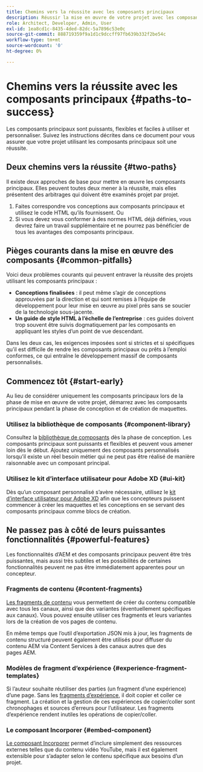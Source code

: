 ```yaml
---
title: Chemins vers la réussite avec les composants principaux
description: Réussir la mise en œuvre de votre projet avec les composants principaux
role: Architect, Developer, Admin, User
exl-id: 1ea8cd1c-8435-4ded-82dc-5a7896c53e0c
source-git-commit: 888719359f9a1d1c9dccff97fb639b332f2be54c
workflow-type: tm+mt
source-wordcount: '0'
ht-degree: 0%

---
```


# Chemins vers la réussite avec les composants principaux {#paths-to-success}

Les composants principaux sont puissants, flexibles et faciles à utiliser et personnaliser. Suivez les instructions décrites dans ce document pour vous assurer que votre projet utilisant les composants principaux soit une réussite.

## Deux chemins vers la réussite {#two-paths}

Il existe deux approches de base pour mettre en œuvre les composants principaux. Elles peuvent toutes deux mener à la réussite, mais elles présentent des arbitrages qui doivent être examinés projet par projet.

1. Faites correspondre vos conceptions aux composants principaux et utilisez le code HTML qu’ils fournissent. Ou
1. Si vous devez vous conformer à des normes HTML déjà définies, vous devrez faire un travail supplémentaire et ne pourrez pas bénéficier de tous les avantages des composants principaux.

## Pièges courants dans la mise en œuvre des composants {#common-pitfalls}

Voici deux problèmes courants qui peuvent entraver la réussite des projets utilisant les composants principaux :

* **Conceptions finalisées** : il peut même s’agir de conceptions approuvées par la direction et qui sont remises à l’équipe de développement pour leur mise en œuvre au pixel près sans se soucier de la technologie sous-jacente.
* **Un guide de style HTML à l’échelle de l’entreprise** : ces guides doivent trop souvent être suivis dogmatiquement par les composants en appliquant les styles d’un point de vue descendant.

Dans les deux cas, les exigences imposées sont si strictes et si spécifiques qu’il est difficile de rendre les composants principaux ou prêts à l’emploi conformes, ce qui entraîne le développement massif de composants personnalisés.

## Commencez tôt {#start-early}

Au lieu de considérer uniquement les composants principaux lors de la phase de mise en œuvre de votre projet, démarrez avec les composants principaux pendant la phase de conception et de création de maquettes.

### Utilisez la bibliothèque de composants {#component-library}

Consultez la [bibliothèque de composants](https://adobe.com/go/aem_cmp_library_fr) dès la phase de conception. Les composants principaux sont puissants et flexibles et peuvent vous amener loin dès le début. Ajoutez uniquement des composants personnalisés lorsqu’il existe un réel besoin métier qui ne peut pas être réalisé de manière raisonnable avec un composant principal.

### Utilisez le kit d’interface utilisateur pour Adobe XD {#ui-kit}

Dès qu’un composant personnalisé s’avère nécessaire, utilisez le [kit d’interface utilisateur pour Adobe XD](https://experienceleague.adobe.com/docs/experience-manager-learn/assets/AEM-CoreComponents-UI-Kit.xd) afin que les concepteurs puissent commencer à créer les maquettes et les conceptions en se servant des composants principaux comme blocs de création.

## Ne passez pas à côté de leurs puissantes fonctionnalités {#powerful-features}

Les fonctionnalités d’AEM et des composants principaux peuvent être très puissantes, mais aussi très subtiles et les possibilités de certaines fonctionnalités peuvent ne pas être immédiatement apparentes pour un concepteur.

### Fragments de contenu {#content-fragments}

[Les fragments de contenu](https://experienceleague.adobe.com/docs/experience-manager-cloud-service/sites/authoring/fundamentals/content-fragments.html) vous permettent de créer du contenu compatible avec tous les canaux, ainsi que des variantes (éventuellement spécifiques aux canaux). Vous pouvez ensuite utiliser ces fragments et leurs variantes lors de la création de vos pages de contenu.

En même temps que l’outil d’exportation JSON mis à jour, les fragments de contenu structuré peuvent également être utilisés pour diffuser du contenu AEM via Content Services à des canaux autres que des pages AEM.

### Modèles de fragment d’expérience {#experience-fragment-templates}

Si l’auteur souhaite réutiliser des parties (un fragment d’une expérience) d’une page. Sans les [fragments d’expérience](https://experienceleague.adobe.com/docs/experience-manager-cloud-service/sites/authoring/fundamentals/experience-fragments.html), il doit copier et coller ce fragment. La création et la gestion de ces expériences de copier/coller sont chronophages et sources d’erreurs pour l’utilisateur. Les fragments d’expérience rendent inutiles les opérations de copier/coller.

### Le composant Incorporer {#embed-component}

[Le composant Incorporer](/help/components/embed.md) permet d’inclure simplement des ressources externes telles que du contenu vidéo YouTube, mais il est également extensible pour s’adapter selon le contenu spécifique aux besoins d’un projet.

